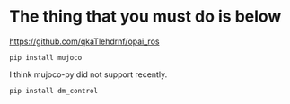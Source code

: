 # The thing that you must do is below
https://github.com/qkaTlehdrnf/opai_ros



```pip install mujoco```

I think mujoco-py did not support recently.



```pip install dm_control```
